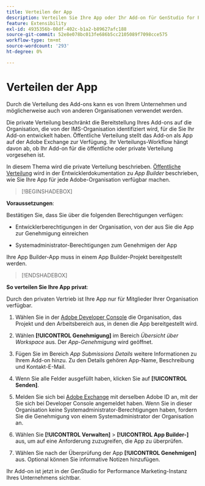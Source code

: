 ```yaml
---
title: Verteilen der App
description: Verteilen Sie Ihre App oder Ihr Add-on für GenStudio for Performance Marketing.
feature: Extensibility
exl-id: 4935356b-08df-402c-b1a2-b89627afc188
source-git-commit: 52e8e078bc013fe686b5cc2105089f7098cce575
workflow-type: tm+mt
source-wordcount: '293'
ht-degree: 0%

---
```


# Verteilen der App

Durch die Verteilung des Add-ons kann es von Ihrem Unternehmen und möglicherweise auch von anderen Organisationen verwendet werden.

Die private Verteilung beschränkt die Bereitstellung Ihres Add-ons auf die Organisation, die von der IMS-Organisation identifiziert wird, für die Sie Ihr Add-on entwickelt haben. Öffentliche Verteilung stellt das Add-on als App auf der Adobe Exchange zur Verfügung. Ihr Verteilungs-Workflow hängt davon ab, ob Ihr Add-on für die öffentliche oder private Verteilung vorgesehen ist.

In diesem Thema wird die private Verteilung beschrieben. [Öffentliche Verteilung](https://developer.adobe.com/app-builder/docs/guides/distribution/public/) wird in der Entwicklerdokumentation zu _App Builder_ beschrieben, wie Sie Ihre App für jede Adobe-Organisation verfügbar machen.

>[!BEGINSHADEBOX]

**Voraussetzungen**:

Bestätigen Sie, dass Sie über die folgenden Berechtigungen verfügen:

* Entwicklerberechtigungen in der Organisation, von der aus Sie die App zur Genehmigung einreichen

* Systemadministrator-Berechtigungen zum Genehmigen der App

Ihre App Builder-App muss in einem App Builder-Projekt bereitgestellt werden.

>[!ENDSHADEBOX]

**So verteilen Sie Ihre App privat**:

Durch den privaten Vertrieb ist Ihre App nur für Mitglieder Ihrer Organisation verfügbar.

1. Wählen Sie in der [Adobe Developer Console](https://developer.adobe.com/console/) die Organisation, das Projekt und den Arbeitsbereich aus, in denen die App bereitgestellt wird.

1. Wählen **[!UICONTROL Genehmigung]** im Bereich _Übersicht über Workspace_ aus. Der _App-Genehmigung_ wird geöffnet.

1. Fügen Sie im Bereich _App Submissions Details_ weitere Informationen zu Ihrem Add-on hinzu. Zu den Details gehören App-Name, Beschreibung und Kontakt-E-Mail.

1. Wenn Sie alle Felder ausgefüllt haben, klicken Sie auf **[!UICONTROL Senden]**.

1. Melden Sie sich bei [Adobe Exchange](https://exchange.adobe.com/) mit derselben Adobe ID an, mit der Sie sich bei Developer Console angemeldet haben. Wenn Sie in dieser Organisation keine Systemadministrator-Berechtigungen haben, fordern Sie die Genehmigung von einem Systemadministrator der Organisation an.

1. Wählen Sie **[!UICONTROL Verwalten]** > **[!UICONTROL App Builder-]** aus, um auf eine Anforderung zuzugreifen, die App zu überprüfen.

1. Wählen Sie nach der Überprüfung der App **[!UICONTROL Genehmigen]** aus. Optional können Sie informative Notizen hinzufügen.

Ihr Add-on ist jetzt in der GenStudio for Performance Marketing-Instanz Ihres Unternehmens sichtbar.
